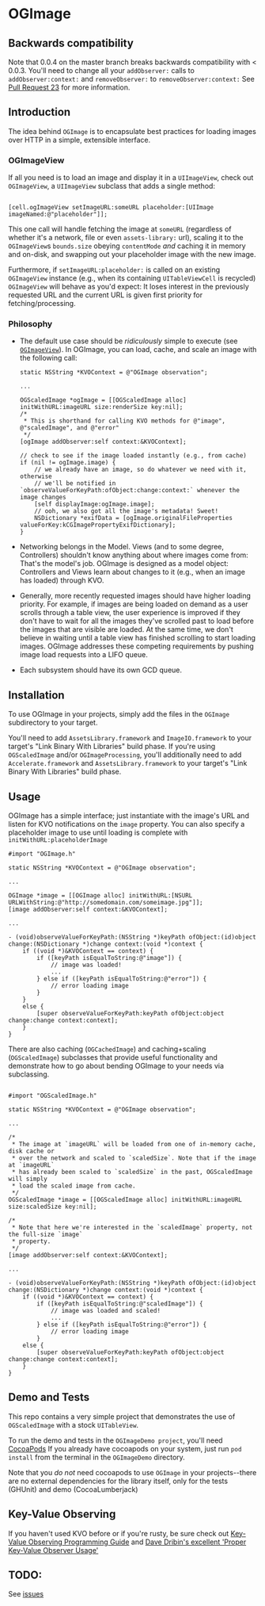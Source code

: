 OGImage
=======

## Backwards compatibility

Note that 0.0.4 on the master branch breaks backwards compatibility with < 0.0.3. You'll need to
change all your `addObserver:` calls to `addObserver:context:` and `removeObserver:`
to `removeObserver:context:` See [Pull Request 23](https://github.com/origamilabs/OGImage/pull/23) for
more information.

## Introduction

The idea behind `OGImage` is to encapsulate best practices for loading images
over HTTP in a simple, extensible interface.

### OGImageView

If all you need is to load an image and display it in a `UIImageView`, check out
`OGImageView`, a `UIImageView` subclass that adds a single method:

```objc

[cell.ogImageView setImageURL:someURL placeholder:[UIImage imageNamed:@"placeholder"]];

```

This one call will handle fetching the image at `someURL` (regardless of whether it's a network, file
or even `assets-library:` url), scaling it to the `OGImageView`s `bounds.size` obeying `contentMode` *and*
caching it in memory and on-disk, and swapping out your placeholder image with the new image.

Furthermore, if `setImageURL:placeholder:` is called on an existing `OGImageView` instance (e.g., when
its containing `UITableViewCell` is recycled) `OGImageView` will behave as you'd expect: It loses interest
in the previously requested URL and the current URL is given first priority for fetching/processing.

### Philosophy

* The default use case should be *ridiculously* simple to execute (see <code>[OGImageView](#OGImageView)</code>). In OGImage,
  you can load, cache, and scale an image with the following call:

    ```objc
    static NSString *KVOContext = @"OGImage observation";

    ...

    OGScaledImage *ogImage = [[OGScaledImage alloc] initWithURL:imageURL size:renderSize key:nil];
    /*
     * This is shorthand for calling KVO methods for @"image", @"scaledImage", and @"error"
     */
    [ogImage addObserver:self context:&KVOContext];

    // check to see if the image loaded instantly (e.g., from cache)
    if (nil != ogImage.image) {
        // we already have an image, so do whatever we need with it, otherwise
        // we'll be notified in `observeValueForKeyPath:ofObject:change:context:` whenever the image changes
        [self displayImage:ogImage.image];
        // ooh, we also got all the image's metadata! Sweet!
        NSDictionary *exifData = [ogImage.originalFileProperties valueForKey:kCGImagePropertyExifDictionary];
    }
    ```

* Networking belongs in the Model. Views (and to some degree, Controllers)
  shouldn't know anything about where images come from: That's the model's job.
  OGImage is designed as a model object: Controllers and Views learn about
  changes to it (e.g., when an image has loaded) through KVO.
* Generally, more recently requested images should have higher loading
  priority. For example, if images are being loaded on demand as a user scrolls
  through a table view, the user experience is improved if they don't have to
  wait for all the images they've scrolled past to load before the images that
  are visible are loaded. At the same time, we don't believe in waiting until a
  table view has finished scrolling to start loading images.  OGImage addresses
  these competing requirements by pushing image load requests into a LIFO
  queue.
* Each subsystem should have its own GCD queue.

## Installation

To use OGImage in your projects, simply add the files in the `OGImage`
subdirectory to your target.

You'll need to add `AssetsLibrary.framework` and `ImageIO.framework` to your
target's "Link Binary With Libraries" build phase. If you're using
`OGScaledImage` and/or `OGImageProcessing`, you'll additionally need to add
`Accelerate.framework` and `AssetsLibrary.framework` to your target's "Link
Binary With Libraries" build phase.

## Usage

OGImage has a simple interface; just instantiate with the image's URL and
listen for KVO notifications on the `image` property. You can also specify a
placeholder image to use until loading is complete with
`initWithURL:placeholderImage`

```objc
#import "OGImage.h"

static NSString *KVOContext = @"OGImage observation";

...

OGImage *image = [[OGImage alloc] initWithURL:[NSURL URLWithString:@"http://somedomain.com/someimage.jpg"]];
[image addObserver:self context:&KVOContext];

...

- (void)observeValueForKeyPath:(NSString *)keyPath ofObject:(id)object change:(NSDictionary *)change context:(void *)context {
    if ((void *)&KVOContext == context) {
        if ([keyPath isEqualToString:@"image"]) {
            // image was loaded!
            ...
        } else if ([keyPath isEqualToString:@"error"]) {
            // error loading image
        }
    }
    else {
        [super observeValueForKeyPath:keyPath ofObject:object change:change context:context];
    }
}
```

There are also caching (`OGCachedImage`) and caching+scaling (`OGScaledImage`)
subclasses that provide useful functionality and demonstrate how to go about
bending OGImage to your needs via subclassing.

```objc

#import "OGScaledImage.h"

static NSString *KVOContext = @"OGImage observation";

...

/*
 * The image at `imageURL` will be loaded from one of in-memory cache, disk cache or
 * over the network and scaled to `scaledSize`. Note that if the image at `imageURL`
 * has already been scaled to `scaledSize` in the past, OGScaledImage will simply
 * load the scaled image from cache.
 */
OGScaledImage *image = [[OGScaledImage alloc] initWithURL:imageURL size:scaledSize key:nil];

/*
 * Note that here we're interested in the `scaledImage` property, not the full-size `image`
 * property.
 */
[image addObserver:self context:&KVOContext];

...

- (void)observeValueForKeyPath:(NSString *)keyPath ofObject:(id)object change:(NSDictionary *)change context:(void *)context {
    if ((void *)&KVOContext == context) {
        if ([keyPath isEqualToString:@"scaledImage"]) {
            // image was loaded and scaled!
            ...
        } else if ([keyPath isEqualToString:@"error"]) {
            // error loading image
        }
    else {
        [super observeValueForKeyPath:keyPath ofObject:object change:change context:context];
    }
}
```

## Demo and Tests

This repo contains a very simple project that demonstrates the use of
`OGScaledImage` with a stock `UITableView`.

To run the demo and tests in the `OGImageDemo project`, you'll need
[CocoaPods](http://cocoapods.org/) If you already have cocoapods on your
system, just run `pod install` from the terminal in the `OGImageDemo`
directory.

Note that you *do not* need cocoapods to use `OGImage` in your projects--there
are no external dependencies for the library itself, only for the tests
(GHUnit) and demo (CocoaLumberjack)

## Key-Value Observing

If you haven't used KVO before or if you're rusty, be sure check out [Key-Value Observing Programming Guide](http://developer.apple.com/library/ios/documentation/Cocoa/Conceptual/KeyValueObserving/KeyValueObserving.html) 
and [Dave Dribin's excellent 'Proper Key-Value Observer Usage'](http://www.dribin.org/dave/blog/archives/2008/09/24/proper_kvo_usage/)

## TODO:

See [issues](https://github.com/origamilabs/OGImage/issues)


